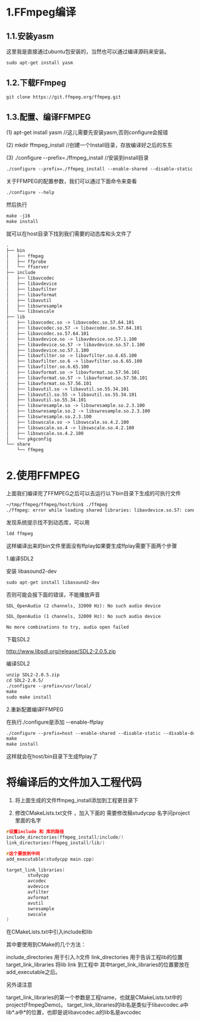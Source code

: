# 1.FFmpeg编译

## 1.1.安装yasm

这里我是直接通过ubuntu包安装的，当然也可以通过编译源码来安装。

```html
sudo apt-get install yasm
```

## 1.2.下载FFmpeg

```html
git clone https://git.ffmpeg.org/ffmpeg.git
```

## 1.3.配置、编译FFMPEG

(1) apt-get install yasm   //这儿需要先安装yasm,否则configure会报错

(2) mkdir ffmpeg_install         //创建一个Install目录，存放编译好之后的东东

(3) ./configure --prefix=./ffmpeg_install     //安装到install目录

```html
./configure --prefix=./ffmpeg_install --enable-shared --disable-static --disable-doc  
```

关于FFMPEG的配置参数，我们可以通过下面命令来查看

```html
./configure --help
```

然后执行

```html
make -j16
make install
```

就可以在host目录下找到我们需要的动态库和头文件了

```html
.
├── bin
│   ├── ffmpeg
│   ├── ffprobe
│   └── ffserver
├── include
│   ├── libavcodec
│   ├── libavdevice
│   ├── libavfilter
│   ├── libavformat
│   ├── libavutil
│   ├── libswresample
│   └── libswscale
├── lib
│   ├── libavcodec.so -> libavcodec.so.57.64.101
│   ├── libavcodec.so.57 -> libavcodec.so.57.64.101
│   ├── libavcodec.so.57.64.101
│   ├── libavdevice.so -> libavdevice.so.57.1.100
│   ├── libavdevice.so.57 -> libavdevice.so.57.1.100
│   ├── libavdevice.so.57.1.100
│   ├── libavfilter.so -> libavfilter.so.6.65.100
│   ├── libavfilter.so.6 -> libavfilter.so.6.65.100
│   ├── libavfilter.so.6.65.100
│   ├── libavformat.so -> libavformat.so.57.56.101
│   ├── libavformat.so.57 -> libavformat.so.57.56.101
│   ├── libavformat.so.57.56.101
│   ├── libavutil.so -> libavutil.so.55.34.101
│   ├── libavutil.so.55 -> libavutil.so.55.34.101
│   ├── libavutil.so.55.34.101
│   ├── libswresample.so -> libswresample.so.2.3.100
│   ├── libswresample.so.2 -> libswresample.so.2.3.100
│   ├── libswresample.so.2.3.100
│   ├── libswscale.so -> libswscale.so.4.2.100
│   ├── libswscale.so.4 -> libswscale.so.4.2.100
│   ├── libswscale.so.4.2.100
│   └── pkgconfig
└── share
    └── ffmpeg
```

# 2.使用FFMPEG

上面我们编译完了FFMPEG之后可以去运行以下bin目录下生成的可执行文件

```html
~/tmp/ffmpeg/ffmpeg/host/bin$ ./ffmpeg 
./ffmpeg: error while loading shared libraries: libavdevice.so.57: cannot open shared object file: No such file or directory
```

发现系统提示找不到动态库，可以用

```html
ldd ffmpeg
```

这样编译出来的bin文件里面没有ffplay如果要生成ffplay需要下面两个步骤

1.编译SDL2

安装 libasound2-dev

```html
sudo apt-get install libasound2-dev
```

否则可能会报下面的错误，不能播放声音

```html
SDL_OpenAudio (2 channels, 32000 Hz): No such audio device

SDL_OpenAudio (1 channels, 32000 Hz): No such audio device

No more combinations to try, audio open failed
```

下载SDL2

http://www.libsdl.org/release/SDL2-2.0.5.zip

编译SDL2

```html
unzip SDL2-2.0.5.zip
cd SDL2-2.0.5/
./configure --prefix=/usr/local/
make
sudo make install
```

2.重新配置编译FFMPEG

在执行./configure是添加 --enable-ffplay

```html
./configure --prefix=host --enable-shared --disable-static --disable-doc --enable-ffplay
make
make install
```

这样就会在host/bin目录下生成ffplay了



# 将编译后的文件加入工程代码

1. 将上面生成的文件ffmpeg_install添加到工程更目录下

2. 修改CMakeLists.txt文件 ，加入下面的  需要修改稿studycpp 名字问project 里面的名字

```c
#设置include 和 库的路径
include_directories(ffmpeg_install/include/)
link_directories(ffmpeg_install/lib/)

#这个要放到中间
add_executable(studycpp main.cpp)

target_link_libraries(
        studycpp
        avcodec
        avdevice
        avfilter
        avformat
        avutil
        swresample
        swscale
)

```

在CMakeLists.txt中引入include和lib

其中要使用到CMake的几个方法：

include_directories 用于引入.h文件
link_directories 用于告诉工程lib的位置
target_link_libraries 将lib link 到工程中
其中target_link_libraries的位置要放在add_executable之后。

另外请注意

target_link_libraries的第一个参数是工程name，也就是CMakeLists.txt中的project(FfmpegDemo)。
target_link_libraries的lib名是类似于libavcodec.a中lib*.a中*的位置，也即是说libavcodec.a的lib名是avcodec
